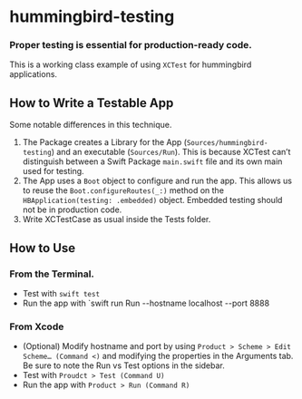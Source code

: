 # hummingbird-testing

### Proper testing is essential for production-ready code.

This is a working class example of using `XCTest` for hummingbird applications.


## How to Write a Testable App

Some notable differences in this technique.

1. The Package creates a Library for the App (`Sources/hummingbird-testing`) and an executable (`Sources/Run`). This is because XCTest can’t distinguish between a Swift Package `main.swift` file and its own main used for testing.
2. The App uses a `Boot` object to configure and run the app. This allows us to reuse the `Boot.configureRoutes(_:)` method on the `HBApplication(testing: .embedded)` object. Embedded testing should not be in production code.
3. Write XCTestCase as usual inside the Tests folder.

## How to Use

### From the Terminal. 
- Test with `swift test`
- Run the app with `swift run Run --hostname localhost --port 8888

### From Xcode
- (Optional) Modify hostname and port by using `Product > Scheme > Edit Scheme… (Command <)` and modifying the properties in the Arguments tab. Be sure to note the Run vs Test options in the sidebar. 
- Test with `Proudct > Test (Command U)`
- Run the app with  `Product > Run (Command R)`

